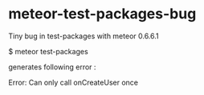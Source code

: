 meteor-test-packages-bug
========================

Tiny bug in test-packages with meteor 0.6.6.1

$ meteor test-packages

generates following error :

Error: Can only call onCreateUser once
